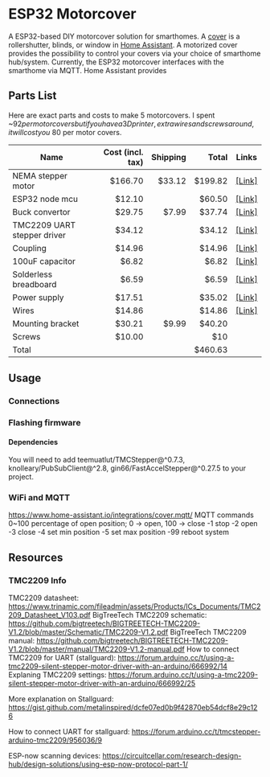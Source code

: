 # ESP32 Motorcover
A ESP32-based DIY motorcover solution for smarthomes. A [cover](https://www.home-assistant.io/integrations/cover/)
is a rollershutter, blinds, or window in [Home Assistant](https://www.home-assistant.io/). A motorized cover
provides the possibility to control your covers via your choice of smarthome hub/system. Currently, the ESP32
motorcover interfaces with the smarthome via MQTT. Home Assistant provides


## Parts List
Here are exact parts and costs to make 5 motorcovers. I spent ~$92 per motorcovers but if you
have a 3D printer, extra wires and screws around, it will cost you ~$80 per motor covers.

|Name                       |Cost (incl. tax)|Shipping|Total  |Links  |
|---------------------------|---------------:|-------:|------:|:-----:|
|NEMA stepper motor         |         $166.70|  $33.12|$199.82|[[Link]](https://www.omc-stepperonline.com/nema-11-stepper-motor-bipolar-l-45mm-w-gear-ratio-5-1-planetary-gearbox-11hs18-0674s-pg5)|
|ESP32 node mcu             |          $12.10|        | $60.50|[[Link]](https://www.amazon.com/dp/B0718T232Z)|
|Buck convertor             |          $29.75|   $7.99| $37.74|[[Link]](https://www.mouser.com/ProductDetail/485-4739)|
|TMC2209 UART stepper driver|          $34.12|        | $34.12|[[Link]](https://www.amazon.com/gp/product/B07YW7BM68)|
|Coupling                   |          $14.96|        | $14.96|[[Link]](https://www.amazon.com/gp/product/B07MPFJGZW)|
|100uF capacitor            |           $6.82|        |  $6.82|[[Link]](https://www.amazon.com/gp/product/B07Y3F194W)|
|Solderless breadboard      |           $6.59|        |  $6.59|[[Link]](https://www.amazon.com/gp/product/B07LF71ZTS)|
|Power supply               |          $17.51|        | $35.02|[[Link]](https://www.amazon.com/gp/product/B07N18XN84)|
|Wires                      |          $14.86|        | $14.86|[[Link]](https://www.amazon.com/gp/product/B07Z4W6V6R)|
|Mounting bracket           |          $30.21|   $9.99| $40.20|       |
|Screws                     |          $10.00|        |    $10|       |
|Total                      |                |        |$460.63|       |


## Usage
### Connections

### Flashing firmware
#### Dependencies
You will need to add teemuatlut/TMCStepper@^0.7.3, knolleary/PubSubClient@^2.8,	gin66/FastAccelStepper@^0.27.5 to your project.

### WiFi and MQTT
https://www.home-assistant.io/integrations/cover.mqtt/
MQTT commands
0~100 percentage of open position; 0 -> open, 100 -> close
-1 stop
-2 open
-3 close
-4 set min position
-5 set max position
-99 reboot system


## Resources
### TMC2209 Info
TMC2209 datasheet: https://www.trinamic.com/fileadmin/assets/Products/ICs_Documents/TMC2209_Datasheet_V103.pdf
BigTreeTech TMC2209 schematic: https://github.com/bigtreetech/BIGTREETECH-TMC2209-V1.2/blob/master/Schematic/TMC2209-V1.2.pdf
BigTreeTech TMC2209 manual: https://github.com/bigtreetech/BIGTREETECH-TMC2209-V1.2/blob/master/manual/TMC2209-V1.2-manual.pdf
How to connect TMC2209 for UART (stallguard): https://forum.arduino.cc/t/using-a-tmc2209-silent-stepper-motor-driver-with-an-arduino/666992/14
Explaning TMC2209 settings: https://forum.arduino.cc/t/using-a-tmc2209-silent-stepper-motor-driver-with-an-arduino/666992/25

More explanation on Stallguard: https://gist.github.com/metalinspired/dcfe07ed0b9f42870eb54dcf8e29c126

How to connect UART for stallguard: https://forum.arduino.cc/t/tmcstepper-arduino-tmc2209/956036/9

ESP-now scanning devices: https://circuitcellar.com/research-design-hub/design-solutions/using-esp-now-protocol-part-1/
